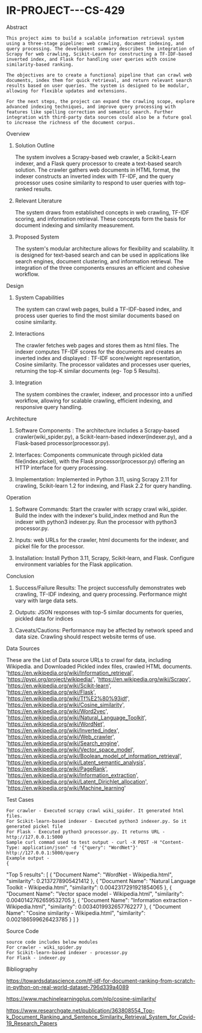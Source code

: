 # IR-PROJECT---CS-429
Abstract

    This project aims to build a scalable information retrieval system using a three-stage pipeline: web crawling, document indexing, and query processing. The development summary describes the integration of Scrapy for web crawling, Scikit-Learn for constructing a TF-IDF-based inverted index, and Flask for handling user queries with cosine similarity-based ranking.

    The objectives are to create a functional pipeline that can crawl web documents, index them for quick retrieval, and return relevant search results based on user queries. The system is designed to be modular, allowing for flexible updates and extensions.

    For the next steps, the project can expand the crawling scope, explore advanced indexing techniques, and improve query processing with features like spelling correction and semantic search. Further integration with third-party data sources could also be a future goal to increase the richness of the document corpus.

Overview
1. Solution Outline

    The system involves a Scrapy-based web crawler, a Scikit-Learn indexer, and a Flask query processor to create a text-based search solution. The crawler gathers web documents in HTML format, the indexer constructs an inverted index with TF-IDF, and the query processor uses cosine similarity to respond to user queries with top-ranked results.

2. Relevant Literature

    The system draws from established concepts in web crawling, TF-IDF scoring, and information retrieval. These concepts form the basis for document indexing and similarity measurement.

3. Proposed System

    The system's modular architecture allows for flexibility and scalability. It is designed for text-based search and can be used in applications like search engines, document clustering, and information retrieval. The integration of the three components ensures an efficient and cohesive workflow.

Design
1. System Capabilities

    The system can crawl web pages, build a TF-IDF-based index, and process user queries to find the most similar documents based on cosine similarity.

2. Interactions

    The crawler fetches web pages and stores them as html files.
    The indexer computes TF-IDF scores for the documents and creates an inverted index and displayed : TF-IDF score/weight representation, Cosine similarity.
    The processor validates and processes user queries, returning the top-K similar documents (eg- Top 5 Results).

3. Integration

    The system combines the crawler, indexer, and processor into a unified workflow, allowing for scalable crawling, efficient indexing, and responsive query handling.

Architecture

1. Software Components : The architecture includes a Scrapy-based crawler(wiki_spider.py), a Scikit-learn-based indexer(indexer.py), and a Flask-based processor(processor.py).

2. Interfaces: Components communicate through pickled data file(index.pickel), with the Flask processor(processor.py) offering an HTTP interface for query processing.

3. Implementation: Implemented in Python 3.11, using Scrapy 2.11 for crawling, Scikit-learn 1.2 for indexing, and Flask 2.2 for query handling.

Operation

1. Software Commands: Start the crawler with scrapy crawl wiki_spider. Build the index with the indexer's build_index method and Run the indexer with python3 indexer.py. Run the processor with python3 processor.py.

2. Inputs: web URLs for the crawler, html documents for the indexer, and pickel file for the processor.

3. Installation: Install Python 3.11, Scrapy, Scikit-learn, and Flask. Configure environment variables for the Flask application.

Conclusion

1. Success/Failure Results: The project successfully demonstrates web crawling, TF-IDF indexing, and query processing. Performance might vary with large data sets.

2. Outputs: JSON responses with top-5 similar documents for queries, pickled data for indices

3. Caveats/Cautions: Performance may be affected by network speed and data size. Crawling should respect website terms of use.

Data Sources

These are the List of Data source URLs to crawl for data, including Wikipedia. and Downloaded Pickled index files, crawled HTML documents.
        'https://en.wikipedia.org/wiki/Information_retrieval',
        'https://pypi.org/project/wikipedia/',
        'https://en.wikipedia.org/wiki/Scrapy',
        'https://en.wikipedia.org/wiki/Scikit-learn',
        'https://en.wikipedia.org/wiki/Flask',
        'https://en.wikipedia.org/wiki/Tf%E2%80%93idf',
        'https://en.wikipedia.org/wiki/Cosine_similarity',
        'https://en.wikipedia.org/wiki/Word2vec',
        'https://en.wikipedia.org/wiki/Natural_Language_Toolkit',
        'https://en.wikipedia.org/wiki/WordNet',
        'https://en.wikipedia.org/wiki/Inverted_index',
        'https://en.wikipedia.org/wiki/Web_crawler',
        'https://en.wikipedia.org/wiki/Search_engine',
        'https://en.wikipedia.org/wiki/Vector_space_model',
        'https://en.wikipedia.org/wiki/Boolean_model_of_information_retrieval',
        'https://en.wikipedia.org/wiki/Latent_semantic_analysis',
        'https://en.wikipedia.org/wiki/PageRank',
        'https://en.wikipedia.org/wiki/Information_extraction',
        'https://en.wikipedia.org/wiki/Latent_Dirichlet_allocation',
        'https://en.wikipedia.org/wiki/Machine_learning'

Test Cases

    For crawler - Executed scrapy crawl wiki_spider. It generated html files.
    For Scikit-learn-based indexer - Executed python3 indexer.py. So it generated pickel file
    For Flask - Executed python3 processor.py. It returns URL - http://127.0.0.1:5000
    Sample curl commad used to test output - curl -X POST -H "Content-Type: application/json" -d '{"query": "WordNet"}' http://127.0.0.1:5000/query
    Example output - 
    {
  "Top 5 results": [
    {
      "Document Name": "WordNet - Wikipedia.html",
      "similarity": 0.2137278905421412
    },
    {
      "Document Name": "Natural Language Toolkit - Wikipedia.html",
      "similarity": 0.0042317291921854065
    },
    {
      "Document Name": "Vector space model - Wikipedia.html",
      "similarity": 0.0040142762659532705
    },
    {
      "Document Name": "Information extraction - Wikipedia.html",
      "similarity": 0.0034019932657762277
    },
    {
      "Document Name": "Cosine similarity - Wikipedia.html",
      "similarity": 0.002186599626423785
    }
  ]
    }

Source Code

    source code includes below modules
    For crawler - wiki_spider.py
    For Scikit-learn-based indexer - processor.py
    For Flask - indexer.py

Bibliography

https://towardsdatascience.com/tf-idf-for-document-ranking-from-scratch-in-python-on-real-world-dataset-796d339a4089

https://www.machinelearningplus.com/nlp/cosine-similarity/

https://www.researchgate.net/publication/363808554_Top-k_Document_Ranking_and_Sentence_Similarity_Retrieval_System_for_Covid-19_Research_Papers